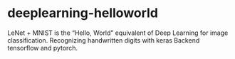 # deeplearning-helloworld
LeNet + MNIST is the “Hello, World” equivalent of Deep Learning for image classification.
Recognizing handwritten digits with keras Backend tensorflow and pytorch.
